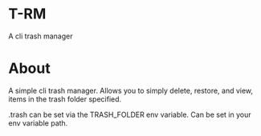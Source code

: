 # T-RM
A cli trash manager
# About
A simple cli trash manager. Allows you to simply delete, restore, and view, items in the trash folder specified. 

.trash can be set via the TRASH_FOLDER env variable. Can be set in your env variable path.


